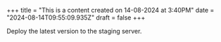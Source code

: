 +++
title = "This is a content created on 14-08-2024 at 3:40PM"
date = "2024-08-14T09:55:09.935Z"
draft = false
+++

  Deploy the latest version to the staging server.
        